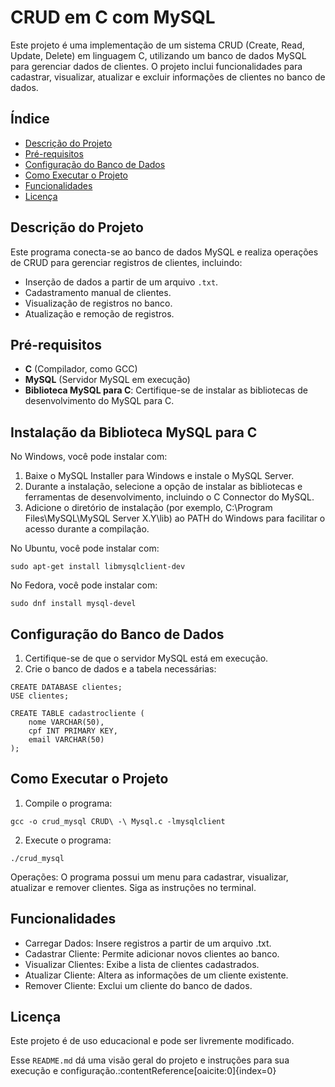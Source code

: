 # CRUD em C com MySQL

Este projeto é uma implementação de um sistema CRUD (Create, Read, Update, Delete) em linguagem C, utilizando um banco de dados MySQL para gerenciar dados de clientes. O projeto inclui funcionalidades para cadastrar, visualizar, atualizar e excluir informações de clientes no banco de dados.

## Índice
- [Descrição do Projeto](#descrição-do-projeto)
- [Pré-requisitos](#pré-requisitos)
- [Configuração do Banco de Dados](#configuração-do-banco-de-dados)
- [Como Executar o Projeto](#como-executar-o-projeto)
- [Funcionalidades](#funcionalidades)
- [Licença](#licença)

## Descrição do Projeto
Este programa conecta-se ao banco de dados MySQL e realiza operações de CRUD para gerenciar registros de clientes, incluindo:
- Inserção de dados a partir de um arquivo `.txt`.
- Cadastramento manual de clientes.
- Visualização de registros no banco.
- Atualização e remoção de registros.

## Pré-requisitos
- **C** (Compilador, como GCC)
- **MySQL** (Servidor MySQL em execução)
- **Biblioteca MySQL para C**: Certifique-se de instalar as bibliotecas de desenvolvimento do MySQL para C.


## Instalação da Biblioteca MySQL para C
No Windows, você pode instalar com:
1. Baixe o MySQL Installer para Windows e instale o MySQL Server.
2. Durante a instalação, selecione a opção de instalar as bibliotecas e ferramentas de desenvolvimento, incluindo o C Connector do MySQL.
3. Adicione o diretório de instalação (por exemplo, C:\Program Files\MySQL\MySQL Server X.Y\lib) ao PATH do Windows para facilitar o acesso durante a compilação.

No Ubuntu, você pode instalar com:
```
sudo apt-get install libmysqlclient-dev
```
No Fedora, você pode instalar com:
```
sudo dnf install mysql-devel
```

## Configuração do Banco de Dados
1. Certifique-se de que o servidor MySQL está em execução.
2. Crie o banco de dados e a tabela necessárias:
```
CREATE DATABASE clientes;
USE clientes;

CREATE TABLE cadastrocliente (
    nome VARCHAR(50),
    cpf INT PRIMARY KEY,
    email VARCHAR(50)
);
```
## Como Executar o Projeto
1. Compile o programa:
```
gcc -o crud_mysql CRUD\ -\ Mysql.c -lmysqlclient
```
2. Execute o programa:
```
./crud_mysql
```
Operações: O programa possui um menu para cadastrar, visualizar, atualizar e remover clientes. Siga as instruções no terminal.

## Funcionalidades
- Carregar Dados: Insere registros a partir de um arquivo .txt.
- Cadastrar Cliente: Permite adicionar novos clientes ao banco.
- Visualizar Clientes: Exibe a lista de clientes cadastrados.
- Atualizar Cliente: Altera as informações de um cliente existente.
- Remover Cliente: Exclui um cliente do banco de dados.

## Licença
Este projeto é de uso educacional e pode ser livremente modificado.

Esse `README.md` dá uma visão geral do projeto e instruções para sua execução e configuração. &#8203;:contentReference[oaicite:0]{index=0}&#8203;
